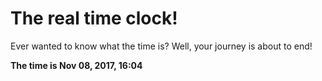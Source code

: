 # The real time clock!

Ever wanted to know what the time is? Well, your journey is about to end!

**The time is Nov 08, 2017, 16:04**